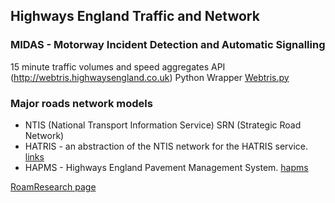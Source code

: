 ## Highways England Traffic and Network

### MIDAS - Motorway Incident Detection and Automatic Signalling
15 minute  traffic volumes and speed aggregates
API (http://webtris.highwaysengland.co.uk) 
Python Wrapper [Webtris.py](Webtris.py)

### Major roads network models

- NTIS (National Transport Information Service) SRN (Strategic Road Network) 
- HATRIS - an abstraction of the NTIS network for the HATRIS service. [links](hatris.csv)
- HAPMS - Highways England Pavement Management System. [hapms](hapms.zip)


[RoamResearch page](https://roamresearch.com/#/app/MarkResearch/page/MjtTeting)